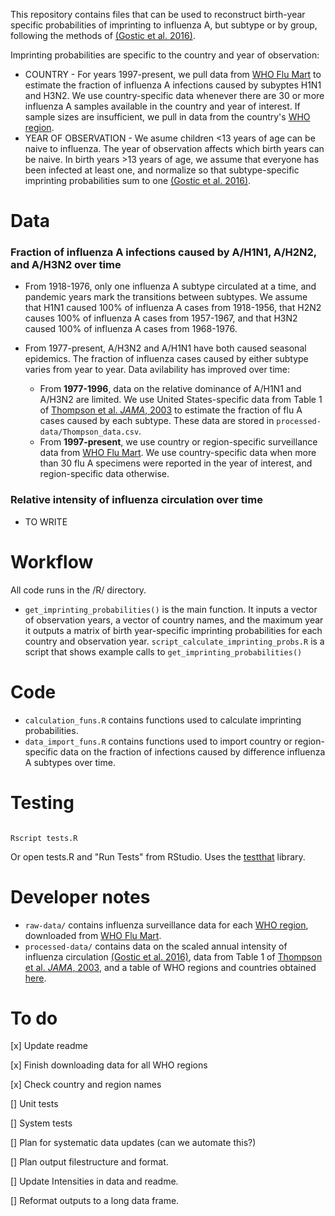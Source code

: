 This repository contains files that can be used to reconstruct birth-year specific probabilities of imprinting to influenza A, but subtype or by group, following the methods of [(Gostic et al. 2016)](https://www.science.org/doi/10.1126/science.aag1322).

Imprinting probabilities are specific to the country and year of observation:

* COUNTRY - For years 1997-present, we pull data from [WHO Flu Mart](https://apps.who.int/flumart/Default?ReportNo=12) to estimate the fraction of influenza A infections caused by subyptes H1N1 and H3N2. We use country-specific data whenever there are 30 or more influenza A samples available in the country and year of interest. If sample sizes are insufficient, we pull in data from the country's [WHO region](https://en.wikipedia.org/wiki/List_of_WHO_regions).
*  YEAR OF OBSERVATION - We asume children <13 years of age can be naive to influenza. The year of observation affects which birth years can be naive. In birth years >13 years of age, we assume that everyone has been infected at least one, and normalize so that subtype-specific imprinting probabilities sum to one [(Gostic et al. 2016)](https://www.science.org/doi/10.1126/science.aag1322).


# Data

### Fraction of influenza A infections caused by A/H1N1, A/H2N2, and A/H3N2 over time

* From 1918-1976, only one influenza A subtype circulated at a time, and pandemic years mark the transitions between subtypes. We assume that H1N1 caused 100% of influenza A cases from 1918-1956, that H2N2 causes 100% of influenza A cases from 1957-1967, and that H3N2 caused 100% of influenza A cases from 1968-1976.
* From 1977-present, A/H3N2 and A/H1N1 have both caused seasonal epidemics. The fraction of influenza cases caused by either subtype varies from year to year. Data avilability has improved over time:

  * From **1977-1996**, data on the relative dominance of A/H1N1 and A/H3N2 are limited. We use United States-specific data from Table 1 of [Thompson et al. *JAMA*, 2003](https://jamanetwork.com/journals/jama/fullarticle/195750) to estimate the fraction of flu A cases caused by each subtype. These data are stored in `processed-data/Thompson_data.csv`.
  * From **1997-present**, we use country or region-specific surveillance data from [WHO Flu Mart](https://apps.who.int/flumart/Default?ReportNo=12). We use country-specific data when more than 30 flu A specimens were reported in the year of interest, and region-specific data otherwise.
        
### Relative intensity of influenza circulation over time

* TO WRITE


# Workflow

All code runs in the /R/ directory.

* `get_imprinting_probabilities()` is the main function. It inputs a vector of observation years, a vector of country names, and the maximum year it outputs a matrix of birth year-specific imprinting probabilities for each country and observation year.  `script_calculate_imprinting_probs.R` is a script that shows example calls to `get_imprinting_probabilities()`

# Code

* `calculation_funs.R` contains functions used to calculate imprinting probabilities.
* `data_import_funs.R` contains functions used to import country or region-specific data on the fraction of infections caused by difference influenza A subtypes over time.

# Testing

```

Rscript tests.R

```

Or open tests.R and "Run Tests" from RStudio. Uses the [testthat](https://testthat.r-lib.org/) library.


# Developer notes

* `raw-data/` contains influenza surveillance data for each [WHO region](https://en.wikipedia.org/wiki/List_of_WHO_regions), downloaded from [WHO Flu Mart](https://apps.who.int/flumart/Default?ReportNo=12).
* `processed-data/` contains data on the scaled annual intensity of influenza circulation [(Gostic et al. 2016)](https://www.science.org/doi/10.1126/science.aag1322), data from Table 1 of [Thompson et al. *JAMA*, 2003](https://jamanetwork.com/journals/jama/fullarticle/195750), and a table of WHO regions and countries obtained [here](https://en.wikipedia.org/wiki/List_of_WHO_regions).

# To do

[x] Update readme 

[x] Finish downloading data for all WHO regions

[x] Check country and region names

[] Unit tests

[] System tests

[] Plan for systematic data updates (can we automate this?)

[] Plan output filestructure and format.

[] Update Intensities in data and readme.

[] Reformat outputs to a long data frame.
